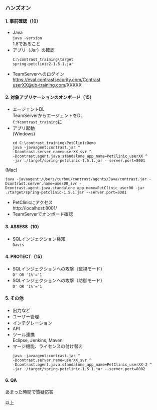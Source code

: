 ### ハンズオン

#### 1. 事前確認（10）
- Java  
`java -version`  
1.8であること
- アプリ（Jar）の確認  
  ```
  C:\contrast_training\target
  spring-petclinic2-1.5.1.jar
  ```
- TeamServerへのログイン  
https://eval.contrastsecurity.com/Contrast  
userXX@ub-training.com/XXXXX

#### 2. 対象アプリケーションのオンボード（15）
- エージェントDL  
TeamServerからエージェントをDL  
`C:¥contrast_training`に
- アプリ起動  
(Windows)
  ```
  cd C:\contrast_training\PetClinicDemo
  java -javaagent:contrast.jar ^
  -Dcontrast.server.name=userXX_svr ^
  -Dcontrast.agent.java.standalone_app_name=PetClinic_userXX ^
  -jar ./target/spring-petclinic-1.5.1.jar --server.port=8001
  ```
(Mac)
  ```
  java -javaagent:/Users/turbou/contrast/agents/Java/contrast.jar -Dcontrast.server.name=user00_svr -Dcontrast.agent.java.standalone_app_name=PetClinic_user00 -jar ./target/spring-petclinic-1.5.1.jar --server.port=8001
  ```
- PetClinicにアクセス  
http://localhost:8001/
- TeamServerでオンボード確認

#### 3. ASSESS（10）
- SQLインジェクション検知  
`Davis`
#### 4. PROTECT（15）
- SQLインジェクションへの攻撃（監視モード）  
`D' OR '1%'='1`
- SQLインジェクションへの攻撃（防御モード）  
`D' OR '1%'='1`

#### 5. その他
- 出力など
- ユーザー管理
- インテグレーション
- API
- ツール連携  
Eclipse, Jenkins, Maven
- マージ機能、ライセンスの付け替え  
  ```
  java -javaagent:contrast.jar ^
  -Dcontrast.server.name=userXX_svr ^
  -Dcontrast.agent.java.standalone_app_name=PetClinic_userXX-2 ^
  -jar ./target/spring-petclinic-1.5.1.jar --server.port=8002
  ```

#### 6. QA
あまった時間で質疑応答

以上
